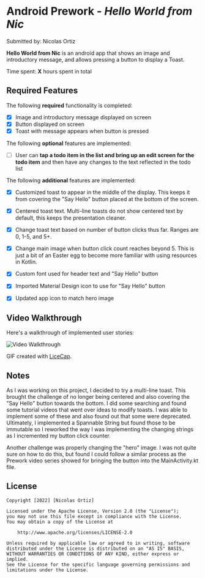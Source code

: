 # Android Prework - *Hello World from Nic*

Submitted by: Nicolas Ortiz

**Hello World from Nic** is an android app that shows an image and introductory message, and allows pressing a button to display a Toast. 

Time spent: **X** hours spent in total

## Required Features

The following **required** functionality is completed:

* [X] Image and introductory message displayed on screen
* [X] Button displayed on screen
* [X] Toast with message appears when button is pressed 

The following **optional** features are implemented:

* [ ] User can **tap a todo item in the list and bring up an edit screen for the todo item** and then have any changes to the text reflected in the todo list

The following **additional** features are implemented:

* [X] Customized toast to appear in the middle of the display. This keeps it from covering the "Say Hello" button placed at the bottom of the screen.
* [X] Centered toast text. Multi-line toasts do not show centered text by default, this keeps the presentation cleaner.
* [X] Change toast text based on number of button clicks thus far. Ranges are 0, 1-5, and 5+.
* [X] Change main image when button click count reaches beyond 5. This is just a bit of an Easter egg to become more familiar with using resources in Kotlin.
* [X] Custom font used for header text and "Say Hello" button
* [X] Imported Material Design icon to use for "Say Hello" button
* [X] Updated app icon to match hero image


## Video Walkthrough

Here's a walkthrough of implemented user stories:

<img src='https://imgur.com/a/F7vrcl4' title='Video Walkthrough' width='' alt='Video Walkthrough' />

GIF created with [LiceCap](http://www.cockos.com/licecap/).

## Notes

As I was working on this project, I decided to try a multi-line toast. This brought the challenge of no longer being centered and also covering the "Say Hello" button towards the bottom. I did some searching and found some tutorial videos that went over ideas to modify toasts. I was able to implement some of these and also found out that some were deprecated. Ultimately, I implemented a Spannable String but found those to be immutable so I reworked the way I was implementing the changing strings as I incremented my button click counter.

Another challenge was properly changing the "hero" image. I was not quite sure on how to do this, but found I could follow a similar process as the Prework video series showed for bringing the button into the MainActivity.kt file.

## License

    Copyright [2022] [Nicolas Ortiz]

    Licensed under the Apache License, Version 2.0 (the "License");
    you may not use this file except in compliance with the License.
    You may obtain a copy of the License at

        http://www.apache.org/licenses/LICENSE-2.0

    Unless required by applicable law or agreed to in writing, software
    distributed under the License is distributed on an "AS IS" BASIS,
    WITHOUT WARRANTIES OR CONDITIONS OF ANY KIND, either express or implied.
    See the License for the specific language governing permissions and
    limitations under the License.
